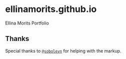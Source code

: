 # ellinamorits.github.io

Ellina Morits Portfolio


## Thanks

Special thanks to [`@sobolevn`](https://github.com/sobolevn) for helping with the markup.
